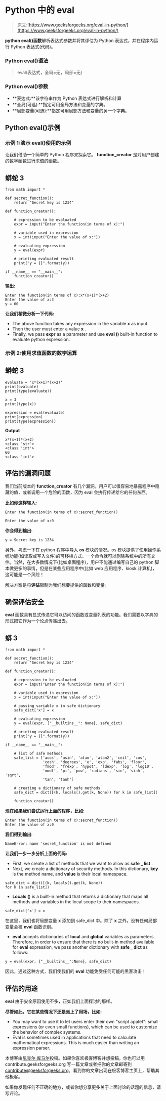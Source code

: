 # Python 中的 eval

> 原文:[https://www.geeksforgeeks.org/eval-in-python/](https://www.geeksforgeeks.org/eval-in-python/)

**python eval()函数**解析表达式参数并将其评估为 Python 表达式，并在程序内运行 Python 表达式(代码)。

### Python eval()语法

> eval(表达式，全局=无，局部=无)

### **Python eval()参数**

*   **表达式:**该字符串作为 Python 表达式进行解析和计算
*   **全局(可选):**指定可用全局方法和变量的字典。
*   **局部变量(可选):**指定可用局部方法和变量的另一个字典。

## Python eval()示例

### 示例 1:演示 eval()使用的示例

让我们借助一个简单的 Python 程序来探索它。 **function_creator** 是对用户创建的数学函数进行求值的函数。

## 蟒蛇 3

```
from math import *

def secret_function():
    return "Secret key is 1234"

def function_creator():

    # expression to be evaluated
    expr = input("Enter the function(in terms of x):")

    # variable used in expression
    x = int(input("Enter the value of x:"))

    # evaluating expression
    y = eval(expr)

    # printing evaluated result
    print("y = {}".format(y))

if __name__ == "__main__":
    function_creator()
```

**输出:**

```
Enter the function(in terms of x):x*(x+1)*(x+2)
Enter the value of x:3
y = 60
```

**让我们稍微分析一下代码:**

*   The above function takes any expression in the variable **x** as input.
*   Then the user must enter a value **x** .
*   Finally, we pass **expr** as a parameter and use **eval ()** built-in function to evaluate python expression.

### 示例 2:使用求值函数的数学运算

## 蟒蛇 3

```
evaluate = 'x*(x+1)*(x+2)'
print(evaluate)
print(type(evaluate))

x = 3
print(type(x))

expression = eval(evaluate)
print(expression)
print(type(expression))
```

**Output**

```
x*(x+1)*(x+2)
<class 'str'>
<class 'int'>
60
<class 'int'>

```

## **评估的漏洞问题**

我们当前版本的 **function_creator** 有几个漏洞。用户可以很容易地暴露程序中隐藏的值，或者调用一个危险的函数，因为 eval 会执行传递给它的任何东西。

**比如你这样输入:**

```
Enter the function(in terms of x):secret_function()

Enter the value of x:0
```

**你会得到输出:**

```
y = Secret key is 1234
```

另外，考虑一下在 python 程序中导入 **os** 模块的情况。os 模块提供了使用操作系统功能(如读取或写入文件)的可移植方式。一个命令就可以删除系统中的所有文件。当然，在大多数情况下(比如桌面程序)，用户不能通过编写自己的 python 脚本做更多的事情，但是在某些应用程序中(比如 web 应用程序、kiosk 计算机)，这可能是一个风险！

解决方案是将**评估**限制为我们想要提供的函数和变量。

## **确保评估安全**

**eval** 函数具有显式传递它可以访问的函数或变量列表的功能。我们需要以字典的形式把它作为一个论点传递出去。

## 蟒 3

```
from math import *

def secret_function():
    return "Secret key is 1234"

def function_creator():

    # expression to be evaluated
    expr = input("Enter the function(in terms of x):")

    # variable used in expression
    x = int(input("Enter the value of x:"))

    # passing variable x in safe dictionary
    safe_dict['x'] = x

    # evaluating expression
    y = eval(expr, {"__builtins__": None}, safe_dict)

    # printing evaluated result
    print("y = {}".format(y))

if __name__ == "__main__":

    # list of safe methods
    safe_list = ['acos', 'asin', 'atan', 'atan2', 'ceil', 'cos',
                 'cosh', 'degrees', 'e', 'exp', 'fabs', 'floor',
                 'fmod', 'frexp', 'hypot', 'ldexp', 'log', 'log10',
                 'modf', 'pi', 'pow', 'radians', 'sin', 'sinh', 'sqrt',
                 'tan', 'tanh']

    # creating a dictionary of safe methods
    safe_dict = dict([(k, locals().get(k, None)) for k in safe_list])

    function_creator()
```

**现在如果我们尝试运行上面的程序，比如:**

```
Enter the function(in terms of x):secret_function()
Enter the value of x:0
```

**我们得到输出:**

```
NameError: name 'secret_function' is not defined
```

**让我们一步一步分析上面的代码:**

*   First, we create a list of methods that we want to allow as **safe _ list** .
*   Next, we create a dictionary of security methods. In this dictionary, **key** is the method name, and **value** is their local namespace.

```
safe_dict = dict([(k, locals().get(k, None)) 
for k in safe_list])
```

*   **Locals ()** is a built-in method that returns a dictionary that maps all methods and variables in the local scope to their namespaces.

```
safe_dict['x'] = x
```

在这里，我们也将局部变量 **x** 添加到 safe_dict 中。除了 **x** 之外，没有任何局部变量会被 **eval** 函数识别。

*   **eval** accepts dictionaries of **local** and **global** variables as parameters. Therefore, in order to ensure that there is no built-in method available for **eval** expression, we pass another dictionary with **safe _ dict** as follows:

```
y = eval(expr, {"__builtins__":None}, safe_dict)
```

因此，通过这种方式，我们使我们的 **eval** 功能免受任何可能的黑客攻击！

## **评估的用途**

**eval** 由于安全原因使用不多，正如我们上面探讨的那样。

**尽管如此，它在某些情况下还是派上了用场，比如:**

*   You may want to use it to let users enter their own "script applet": small expressions (or even small functions), which can be used to customize the behavior of complex systems.
*   Eval is sometimes used in applications that need to calculate mathematical expressions. This is much easier than writing an expression parser.

本博客由[尼克尔·库马尔](https://www.facebook.com/nikhilksingh97)投稿。如果你喜欢极客博客并想投稿，你也可以用 contribute.geeksforgeeks.org 写一篇文章或者把你的文章邮寄到 contribute@geeksforgeeks.org。看到你的文章出现在极客博客主页上，帮助其他极客。

如果你发现任何不正确的地方，或者你想分享更多关于上面讨论的话题的信息，请写评论。